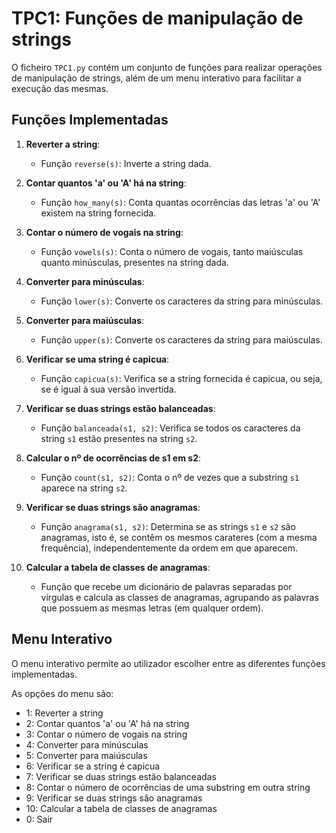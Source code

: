 # TPC1: Funções de manipulação de strings

O ficheiro `TPC1.py` contém um conjunto de funções para realizar operações de manipulação de strings, além de um menu interativo para facilitar a execução das mesmas.

## Funções Implementadas

1. **Reverter a string**:
   - Função `reverse(s)`: Inverte a string dada.

2. **Contar quantos 'a' ou 'A' há na string**:
   - Função `how_many(s)`: Conta quantas ocorrências das letras 'a' ou 'A' existem na string fornecida.

3. **Contar o número de vogais na string**:
   - Função `vowels(s)`: Conta o número de vogais, tanto maiúsculas quanto minúsculas, presentes na string dada.

4. **Converter para minúsculas**:
   - Função `lower(s)`: Converte os caracteres da string para minúsculas.

5. **Converter para maiúsculas**:
   - Função `upper(s)`: Converte os caracteres da string para maiúsculas.

6. **Verificar se uma string é capicua**:
   - Função `capicua(s)`: Verifica se a string fornecida é capicua, ou seja, se é igual à sua versão invertida.

7. **Verificar se duas strings estão balanceadas**:
   - Função `balanceada(s1, s2)`: Verifica se todos os caracteres da string `s1` estão presentes na string `s2`.

8. **Calcular o nº de ocorrências de s1 em s2**:
   - Função `count(s1, s2)`: Conta o nº de vezes que a substring `s1` aparece na string `s2`.

9. **Verificar se duas strings são anagramas**:
   - Função `anagrama(s1, s2)`: Determina se as strings `s1` e `s2` são anagramas, isto é, se contêm os mesmos carateres (com a mesma frequência), independentemente da ordem em que aparecem.

10. **Calcular a tabela de classes de anagramas**:
    - Função que recebe um dicionário de palavras separadas por vírgulas e calcula as classes de anagramas, agrupando as palavras que possuem as mesmas letras (em qualquer ordem).


## Menu Interativo

O menu interativo permite ao utilizador escolher entre as diferentes funções implementadas.

As opções do menu são:
- 1: Reverter a string
- 2: Contar quantos 'a' ou 'A' há na string
- 3: Contar o número de vogais na string
- 4: Converter para minúsculas
- 5: Converter para maiúsculas
- 6: Verificar se a string é capicua
- 7: Verificar se duas strings estão balanceadas
- 8: Contar o número de ocorrências de uma substring em outra string
- 9: Verificar se duas strings são anagramas
- 10: Calcular a tabela de classes de anagramas
- 0: Sair
